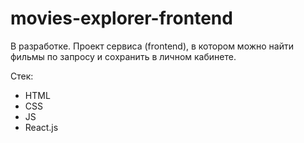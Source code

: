 # movies-explorer-frontend
В разработке.
Проект сервиса (frontend), в котором можно найти фильмы по запросу и сохранить в личном кабинете.

Стек:
- HTML
- CSS
- JS
- React.js
